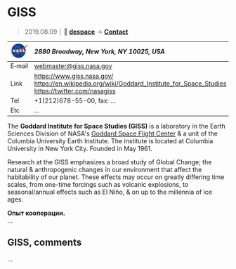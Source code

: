 # GISS
> 2019.08.09 ┊ **🚀 [despace](index.md)** → **[Contact](contact.md)**

|[![](f/contact/n/nasa_logo1_thumb.jpg)](f/contact/n/nasa_logo1.png)|*2880 Broadway, New York, NY 10025, USA*|
|:--|:--|
|E‑mail| <webmaster@giss.nasa.gov> |
|Link| <https://www.giss.nasa.gov/><br> <https://en.wikipedia.org/wiki/Goddard_Institute_for_Space_Studies><br> <https://twitter.com/nasagiss> |
|Tel| +1(212)678-55-00, fax: … |
|Etc| … |

The **Goddard Institute for Space Studies (GISS)** is a laboratory in the Earth Sciences Division of NASA's [Goddard Space Flight Center](03_gsfc.md) & a unit of the Columbia University Earth Institute. The institute is located at Columbia University in New York City. Founded in May 1961.

Research at the GISS emphasizes a broad study of Global Change; the natural & anthropogenic changes in our environment that affect the habitability of our planet. These effects may occur on greatly differing time scales, from one-time forcings such as volcanic explosions, to seasonal/annual effects such as El Niño, & on up to the millennia of ice ages.

**Опыт кооперации.**  
…


<p style="page-break-after:always"> </p>

## GISS, comments

…

